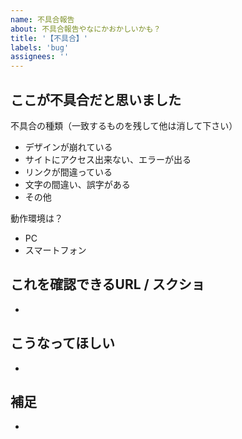 ```yaml
---
name: 不具合報告
about: 不具合報告やなにかおかしいかも？
title: '【不具合】'
labels: 'bug'
assignees: ''
---
```


## ここが不具合だと思いました

不具合の種類（一致するものを残して他は消して下さい）

- デザインが崩れている
- サイトにアクセス出来ない、エラーが出る
- リンクが間違っている
- 文字の間違い、誤字がある
- その他

動作環境は？

- PC
- スマートフォン

## これを確認できるURL / スクショ

-

## こうなってほしい

-

## 補足

-
